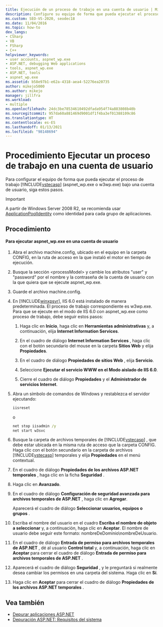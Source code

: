 ```yaml
---
title: Ejecución de un proceso de trabajo en una cuenta de usuario | Microsoft Docs
description: Configure su equipo de forma que pueda ejecutar el proceso de trabajo de ASP.NET (aspnet_wp.exe o w3wp.exe) en una cuenta de usuario en Visual Studio.
ms.custom: SEO-VS-2020, seodec18
ms.date: 11/04/2016
ms.topic: how-to
dev_langs:
- CSharp
- VB
- FSharp
- C++
helpviewer_keywords:
- user accounts, aspnet_wp.exe
- ASP.NET, debugging Web applications
- tools, aspnet_wp.exe
- ASP.NET, tools
- aspnet_wp.exe
ms.assetid: b58e97b1-e62a-4318-aea4-52276ea20735
author: mikejo5000
ms.author: mikejo
manager: jillfra
ms.workload:
- multiple
ms.openlocfilehash: 24dc3be78534610492dfada954f74a883808b40b
ms.sourcegitcommit: 957da60a881469d9001df1f4ba3ef01388109c86
ms.translationtype: HT
ms.contentlocale: es-ES
ms.lasthandoff: 01/13/2021
ms.locfileid: "98148694"
---
```

# <a name="how-to-run-the-worker-process-under-a-user-account"></a>Procedimiento Ejecutar un proceso de trabajo en una cuenta de usuario
Para configurar el equipo de forma que pueda ejecutar el proceso de trabajo [!INCLUDE[vstecasp](../code-quality/includes/vstecasp_md.md)] (aspnet_wp.exe o w3wp.exe) bajo una cuenta de usuario, siga estos pasos.

 > [!IMPORTANT]
 > A partir de Windows Server 2008 R2, se recomienda usar [ApplicationPoolIdentity](/iis/manage/configuring-security/application-pool-identities) como identidad para cada grupo de aplicaciones.

## <a name="procedure"></a>Procedimiento

#### <a name="to-run-aspnet_wpexe-under-a-user-account"></a>Para ejecutar aspnet_wp.exe en una cuenta de usuario

1. Abra el archivo machine.config, ubicado en el equipo en la carpeta CONFIG, en la ruta de acceso en la que instaló el motor en tiempo de ejecución.

2. Busque la sección &lt;processModel&gt; y cambie los atributos "user" y "password" por el nombre y la contraseña de la cuenta de usuario con la que quiera que se ejecute aspnet_wp.exe.

3. Guarde el archivo machine.config.

4. En [!INCLUDE[winxpsvr](../debugger/includes/winxpsvr_md.md)], IIS 6.0 está instalado de manera predeterminada. El proceso de trabajo correspondiente es w3wp.exe. Para que se ejecute en el modo de IIS 6.0 con aspnet_wp.exe como proceso de trabajo, debe seguir estos pasos:

   1. Haga clic en **Inicio**, haga clic en **Herramientas administrativas** y, a continuación, elija **Internet Information Services**.

   2. En el cuadro de diálogo **Internet Information Services** , haga clic con el botón secundario del mouse en la carpeta **Sitios Web** y elija **Propiedades**.

   3. En el cuadro de diálogo **Propiedades de sitios Web** , elija **Servicio**.

   4. Seleccione **Ejecutar el servicio WWW en el Modo aislado de IIS 6.0**.

   5. Cierre el cuadro de diálogo **Propiedades** y el **Administrador de servicios Internet**.

5. Abra un símbolo de comandos de Windows y restablezca el servidor ejecutando:

   ```cmd
   iisreset
   ```

   o

   ```cmd
   net stop iisadmin /y
   net start w3svc
   ```

6. Busque la carpeta de archivos temporales de [!INCLUDE[vstecasp](../code-quality/includes/vstecasp_md.md)] , que debe estar ubicada en la misma ruta de acceso que la carpeta CONFIG. Haga clic con el botón secundario en la carpeta de archivos [!INCLUDE[vstecasp](../code-quality/includes/vstecasp_md.md)] temporales y elija **Propiedades** en el menú contextual.

7. En el cuadro de diálogo **Propiedades de los archivos ASP.NET temporales** , haga clic en la ficha **Seguridad** .

8. Haga clic en **Avanzado**.

9. En el cuadro de diálogo **Configuración de seguridad avanzada para archivos temporales de ASP.NET** , haga clic en **Agregar**.

    Aparecerá el cuadro de diálogo **Seleccionar usuarios, equipos o grupos** .

10. Escriba el nombre del usuario en el cuadro **Escriba el nombre de objeto a seleccionar** y, a continuación, haga clic en **Aceptar**. El nombre de usuario debe seguir este formato: nombreDeDominio\nombreDeUsuario.

11. En el cuadro de diálogo **Entrada de permiso para archivos temporales de ASP.NET** , dé al usuario **Control total** y, a continuación, haga clic en **Aceptar** para cerrar el cuadro de diálogo **Entrada de permiso para archivos temporales de ASP.NET** .

12. Aparecerá el cuadro de diálogo **Seguridad** , y le preguntará si realmente desea cambiar los permisos en una carpeta del sistema. Haga clic en **Sí**.

13. Haga clic en **Aceptar** para cerrar el cuadro de diálogo **Propiedades de los archivos ASP.NET temporales** .

## <a name="see-also"></a>Vea también
- [Depurar aplicaciones ASP.NET](../debugger/how-to-enable-debugging-for-aspnet-applications.md)
- [Depuración ASP.NET: Requisitos del sistema](../debugger/aspnet-debugging-system-requirements.md)
